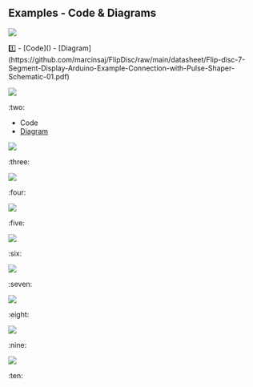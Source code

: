 ## Examples - Code & Diagrams




<p><img src="https://github.com/marcinsaj/FlipDisc/blob/main/extras/arduino-7-seg-flip-disc-psps-module.png"></p>    
1️⃣
- [Code]()
- [Diagram](https://github.com/marcinsaj/FlipDisc/raw/main/datasheet/Flip-disc-7-Segment-Display-Arduino-Example-Connection-with-Pulse-Shaper-Schematic-01.pdf)      
  
<p><img src="https://github.com/marcinsaj/FlipDisc/blob/main/extras/arduino-2x7-seg-flip-disc-psps-module.png"></p>  
:two:
   
- Code
- [Diagram](https://github.com/marcinsaj/FlipDisc/raw/main/datasheet/Flip-disc-7-Segment-Display-Arduino-Example-Connection-with-Pulse-Shaper-Schematic-02.pdf)  

<p><img src="https://github.com/marcinsaj/FlipDisc/blob/main/extras/arduino-2x7-seg-3dots-flip-disc-psps-module.png"></p>    
:three:    
  
<p><img src="https://github.com/marcinsaj/FlipDisc/blob/main/extras/arduino-4x7-seg-3dots-flip-disc-psps-module.png"></p>
:four:    

<p><img src="https://github.com/marcinsaj/FlipDisc/blob/main/extras/arduino-6x7-seg-flip-disc-psps-module.png"></p>
:five:    


<p><img src="https://github.com/marcinsaj/FlipDisc/blob/main/extras/arduino-6x7-seg-2x3dots-flip-disc-psps-module.png"></p>
:six:
  
<p><img src="https://github.com/marcinsaj/FlipDisc/blob/main/extras/arduino-2dots-flip-disc-psps-module.png"></p>  
:seven:  
  
<p><img src="https://github.com/marcinsaj/FlipDisc/blob/main/extras/arduino-3dots-flip-disc-psps-module.png"></p>  
:eight:  
  
<p><img src="https://github.com/marcinsaj/FlipDisc/blob/main/extras/arduino-1x3-flip-disc-psps-module.png"></p>
:nine:  
  
<p><img src="https://github.com/marcinsaj/FlipDisc/blob/main/extras/arduino-1x7-flip-disc-psps-module.png"></p>  
:ten:  

